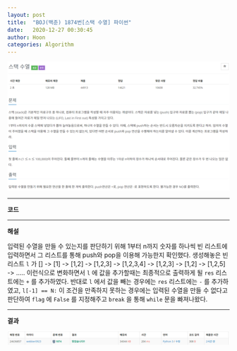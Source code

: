 ```yaml
---
layout: post
title:  "BOJ(백준) 1874번[스택 수열] 파이썬"
date:   2020-12-27 00:30:45
author: Hoon
categories: Algorithm
---
```


![스택수열문제.PNG](https://github.com/hoon-923/hoon-923.github.io/blob/main/_images/Algorithm/BOJ/1874/%EC%8A%A4%ED%83%9D%EC%88%98%EC%97%B4%EB%AC%B8%EC%A0%9C.PNG?raw=true)

----

**코드**

<script src="https://gist.github.com/hoon-923/40ba152cd5f2cc1e0c2832ecb7f9af14.js"></script>

----

**해설**

입력된 수열을 만들 수 있는지를 판단하기 위해 1부터 n까지 숫자를 하나씩 빈 리스트에 입력하면서 그 리스트를 통해 push와 pop을 이용해 가능한지 확인했다. 생성해놓은 빈 리스트 `l` 가 [] -> [1] -> [1,2] -> [1,2,3] -> [1,2,3,4] -> [1,2,3] -> [1,2] -> [1,2,5] -> .....  이런식으로 변화하면서 `l` 에 값을 추가할때는 최종적으로 출력하게 될 `res` 리스트에는 `+` 를 추가하였다.  반대로 `l`  에서 값을 빼는 경우에는  `res` 리스트에는 `-` 를 추가하였고,   `l[-1] == N:`  이 조건을 만족하지 못하는 경우에는 입력된 수열을 만들 수 없다고 판단하여 `flag` 에 `False` 를 지정해주고 `break` 을 통해 `while` 문을 빠져나왔다.

----

**결과**

![스택수열결과.PNG](https://github.com/hoon-923/hoon-923.github.io/blob/main/_images/Algorithm/BOJ/1874/%EC%8A%A4%ED%83%9D%EC%88%98%EC%97%B4%EA%B2%B0%EA%B3%BC.PNG?raw=true)



